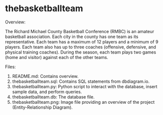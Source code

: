# thebasketballteam
Overview:

The Richard Michael County Basketball Conference (RMBC) is an amateur basketball association. Each city in the county has one team as its representative. Each team has a maximum of 12 players and a minimum of 9 players. Each team also has up to three coaches (offensive, defensive, and physical training coaches). During the season, each team plays two games (home and visitor) against each of the other teams.

Files:

1. README.md: Contains overview.
2. thebasketballteam.sql: Contains SQL statements from dbdiagram.io.
3. thebasketballteam.py: Python script to interact with the database, insert sample data, and perform queries.
4. thebasketballteam.db: The database file.
5. thebasketballteam.png: Image file providing an overview of the project (Entity-Relationship Diagram).